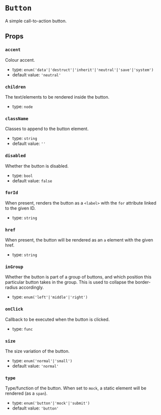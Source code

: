 `Button`
========

A simple call-to-action button.

Props
-----

### `accent`

Colour accent.

- type: `enum('data'|'destruct'|'inherit'|'neutral'|'save'|'system')`
- default value: `'neutral'`


### `children`

The text/elements to be rendered inside the button.

- type: `node`


### `className`

Classes to append to the button element.

- type: `string`
- default value: `''`


### `disabled`

Whether the button is disabled.

- type: `bool`
- default value: `false`


### `forId`

When present, renders the button as a `<label>` with the `for` attribute
linked to the given ID.

- type: `string`


### `href`

When present, the button will be rendered as an `a` element with the given
href.

- type: `string`


### `inGroup`

Whether the button is part of a group of buttons, and which position this particular button takes in the group. This is used to collapse the border-radius accordingly.

- type: `enum('left'|'middle'|'right')`


### `onClick`

Callback to be executed when the button is clicked.

- type: `func`


### `size`

The size variation of the button.

- type: `enum('normal'|'small')`
- default value: `'normal'`


### `type`

Type/function of the button. When set to `mock`, a static element will be
rendered (as a `span`).

- type: `enum('button'|'mock'|'submit')`
- default value: `'button'`

